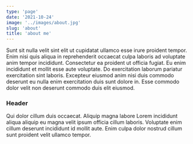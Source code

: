 ```yaml
---
type: 'page'
date: '2021-10-24'
image: '../images/about.jpg'
slug: 'about'
title: 'about me'
---
```


 Sunt sit nulla velit sint elit ut cupidatat ullamco esse irure proident tempor. Enim nisi quis aliqua in reprehenderit occaecat culpa laboris ad voluptate anim tempor incididunt. Consectetur ea proident ut officia fugiat. Eu enim incididunt et mollit esse aute voluptate.
 Do exercitation laborum pariatur exercitation sint laboris. Excepteur eiusmod anim nisi duis commodo deserunt eu nulla enim exercitation duis sunt dolore in. Esse commodo dolor velit non deserunt commodo duis elit eiusmod.

 ### Header

 Qui dolor cillum duis occaecat. Aliquip magna labore Lorem incididunt aliqua aliquip eu magna velit ipsum officia cillum laboris. Voluptate enim cillum deserunt incididunt id mollit aute. Enim culpa dolor nostrud cillum sunt proident velit ullamco tempor.

 